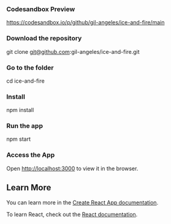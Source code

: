 ### Codesandbox Preview
https://codesandbox.io/p/github/gil-angeles/ice-and-fire/main

### Download the repository

git clone git@github.com:gil-angeles/ice-and-fire.git

### Go to the folder

cd ice-and-fire

### Install

npm install

### Run the app

npm start

### Access the App

Open [http://localhost:3000](http://localhost:3000) to view it in the browser.

## Learn More

You can learn more in the [Create React App documentation](https://facebook.github.io/create-react-app/docs/getting-started).

To learn React, check out the [React documentation](https://reactjs.org/).
